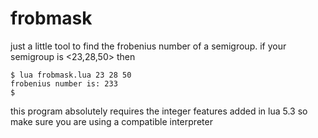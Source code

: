 # frobmask

just a little tool to find the frobenius number of a semigroup. if your semigroup is <23,28,50> then

```
$ lua frobmask.lua 23 28 50
frobenius number is: 233
$ 
```

this program absolutely requires the integer features added in lua 5.3 so
make sure you are using a compatible interpreter
